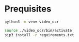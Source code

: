 # Prequisites

```sh
python3 -m venv video_ocr

source ./video_ocr/bin/activate
pip3 install -r requirements.txt
```